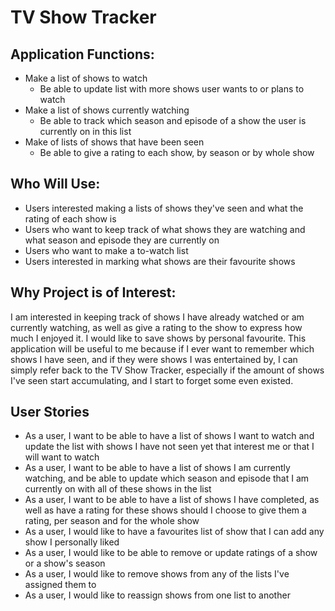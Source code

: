 # TV Show Tracker

## Application Functions:
- Make a list of shows to watch
  - Be able to update list with more shows user wants to or plans to watch
- Make a list of shows currently watching
  - Be able to track which season and episode of a show the user is currently on in this list
- Make of lists of shows that have been seen
  - Be able to give a rating to each show, by season or by whole show

## Who Will Use:
- Users interested making a lists of shows they've seen and what the rating of each show is
- Users who want to keep track of what shows they are watching and what season and episode they are currently on
- Users who want to make a to-watch list 
- Users interested in marking what shows are their favourite shows

## Why Project is of Interest:
I am interested in keeping track of shows I have already watched or am currently watching, as well as give a rating to 
the show to express how much I enjoyed it. I would like to save shows by personal favourite. This application will be
useful to me because if I ever want to remember which shows I have seen, and if they were shows I was entertained by, I
can simply refer back to the TV Show Tracker, especially if the amount of shows I've seen start accumulating, and I 
start to forget some even existed.

## User Stories
- As a user, I want to be able to have a list of shows I want to watch and update the list with shows I have not seen 
yet that interest me or that I will want to watch
- As a user, I want to be able to have a list of shows I am currently watching, and be able to update which season and 
episode that I am currently on with all of these shows in the list
- As a user, I want to be able to have a list of shows I have completed, as well as have a rating for these shows should
I choose to give them a rating, per season and for the whole show
- As a user, I would like to have a favourites list of show that I can add any show I personally liked
- As a user, I would like to be able to remove or update ratings of a show or a show's season
- As a user, I would like to remove shows from any of the lists I've assigned them to
- As a user, I would like to reassign shows from one list to another